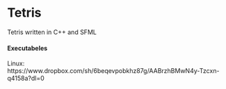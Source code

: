 # Tetris
Tetris written in C++ and SFML

<h4>Executabeles</h4>
Linux: <br>
https://www.dropbox.com/sh/6beqevpobkhz87g/AABrzhBMwN4y-Tzcxn-q4158a?dl=0

